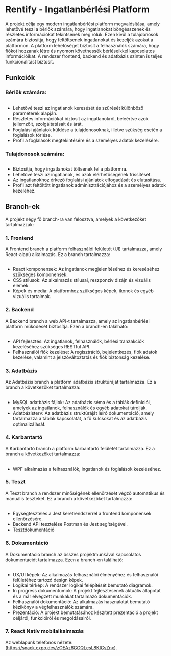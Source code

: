 # Rentify - Ingatlanbérlési Platform
A projekt célja egy modern ingatlanbérlési platform megvalósítása, amely lehetővé teszi a bérlők számára, hogy ingatlanokat böngésszenek és részletes információkat tekintsenek meg róluk. 
Ezen kívül a tulajdonosok számára biztosítja, hogy feltöltsenek ingatlanokat és kezeljék azokat a platformon. 
A platform lehetőséget biztosít a felhasználók számára, hogy fiókot hozzanak létre és nyomon követhessék bérléseikkel kapcsolatos információikat.
A rendszer frontend, backend és adatbázis szinten is teljes funkcionalitást biztosít.
## Funkciók

### Bérlők számára:
##
- Lehetővé teszi az ingatlanok keresését és szűrését különböző paraméterek alapján.
- Részletes információkat biztosít az ingatlanokról, beleértve azok jellemzőit, szolgáltatásait és árát.
- Foglalási ajánlatok küldése a tulajdonosoknak, illetve szükség esetén a foglalások törlése.
- Profil a foglalások megtekintésére és a személyes adatok kezelésére.

### Tulajdonosok számára:
##
- Biztosítja, hogy ingatlanokat töltsenek fel a platformra.
- Lehetővé teszi az ingatlanok, és azok elérhetőségének frissítését.
- Az ingatlanokhoz érkező foglalási ajánlatok elfogadását és elutasítása.
- Profil azt feltöltött ingatlanok adminisztrációjához és a személyes adatok kezeléhez.

## Branch-ek
A projekt négy fő branch-ra van felosztva, amelyek a következőket tartalmazzák:

### 1. Frontend
A Frontend branch a platform felhasználói felületét (UI) tartalmazza, amely React-alapú alkalmazás. Ez a branch tartalmazza:
##
- React komponensek: Az ingatlanok megjelenítéséhez és kereséséhez szükséges komponensek.
- CSS stílusok: Az alkalmazás stílusai, reszponzív dizájn és vizuális elemek.
- Képek és média: A platformhoz szükséges képek, ikonok és egyéb vizuális tartalmak.

### 2. Backend
A Backend branch a web API-t tartalmazza, amely az ingatlanbérlési platform működését biztosítja. Ezen a branch-en található:
##
- API fejlesztés: Az ingatlanok, felhasználók, bérlési tranzakciók kezeléséhez szükséges RESTful API.
- Felhasználói fiók kezelése: A regisztráció, bejelentkezés, fiók adatok kezelése, valamint a jelszóváltoztatás és fiók biztonság kezelése.

### 3. Adatbázis
Az Adatbázis branch a platform adatbázis struktúráját tartalmazza. Ez a branch a következőket tartalmazza:
##
- MySQL adatbázis fájlok: Az adatbázis séma és a táblák definíciói, amelyek az ingatlanok, felhasználók és egyéb adatokat tárolják.
- Adatbázisterv: Az adatbázis struktúráját leíró dokumentáció, amely tartalmazza a táblák kapcsolatát, a fő kulcsokat és az adatbázis optimalizálását.

### 4. Karbantartó
A Karbantartó branch a platform karbantartó felületét tartalmazza. Ez a branch a következőket tartalmazza:
##
- WPF alkalmazás a felhasználók, ingatlanok és foglalások kezeléséhez.

### 5. Teszt
A Teszt branch a rendszer minőségének ellenőrzését végző automatikus és manuális teszteket. Ez a branch a következőket tartalmazza:
##
- Egységtesztelés a Jest keretrendszerrel a frontend komponensek ellenőrzésére.
- Backend API tesztelése Postman és Jest segítségével.
- Tesztdokumentáció
  
### 6. Dokumentáció
A Dokumentáció branch az összes projektmunkával kapcsolatos dokumentációt tartalmazza. Ezen a branch-en található:
##
- UX/UI képek: Az alkalmazás felhasználói élményéhez és felhasználói felületéhez tartozó design képek.
- Logikai térkép: A rendszer logikai felépítését bemutató diagramok.
- In progress dokumentumok: A projekt fejlesztésének aktuális állapotát és a már elvégzett munkákat tartalmazó dokumentációk.
- Felhasználói dokumentáció: Az alkalmazás használatát bemutató kézikönyv a végfelhasználók számára.
- Prezentáció: A projekt bemutatásához készített prezentáció a projekt céljáról, funkcióiról és megoldásairól.

### 7. React Natív mobilalkalmazás
Az weblapunk telefonos nézete: (https://snack.expo.dev/zOEAz6GGQLesL8KICsZnx).

